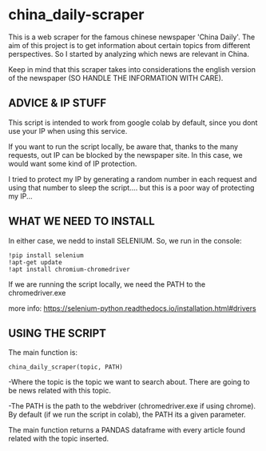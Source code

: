 # china_daily-scraper

This is a web scraper for the famous chinese newspaper 'China Daily'. The aim of this project is to get information about 
certain topics from different perspectives. So I started by analyzing which news are relevant in China.

Keep in mind that this scraper takes into considerations the english version of the newspaper 
(SO HANDLE THE INFORMATION WITH CARE).

## ADVICE & IP STUFF

This script is intended to work from google colab by default, since you dont use your IP when using this service.

If you want to run the script locally, be aware that, thanks to the many requests, 
out IP can be blocked by the newspaper site. In this case, we would want some kind of IP protection. 

I tried to protect my IP by generating a random number in each request and using that number to sleep the script....
but this is a poor way of protecting my IP...


## WHAT WE NEED TO INSTALL

In either case, we nedd to install SELENIUM. So,  we run in the console:
    
    !pip install selenium
    !apt-get update 
    !apt install chromium-chromedriver

If we are running the script locally, we need the PATH to the chromedriver.exe

more info: https://selenium-python.readthedocs.io/installation.html#drivers

## USING THE SCRIPT

The main function is:
    
    china_daily_scraper(topic, PATH)

-Where the topic is the topic we want to search about. There are going to be news related with this topic. 

-The PATH is the path to the webdriver (chromedriver.exe if using chrome). By default (if we run the script in colab), 
 the PATH its a given parameter. 


The main function returns a PANDAS dataframe with every article found related with the topic inserted.


